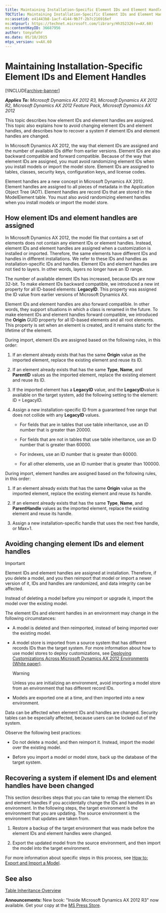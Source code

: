 ```yaml
---
title: Maintaining Installation-Specific Element IDs and Element Handles
TOCTitle: Maintaining Installation-Specific Element IDs and Element Handles
ms:assetid: e41443b8-1acf-4144-9b7f-2b7c216916ef
ms:mtpsurl: https://technet.microsoft.com/library/Hh352326(v=AX.60)
ms:contentKeyID: 36687956
author: tonyafehr
ms.date: 05/18/2015
mtps_version: v=AX.60
---
```


# Maintaining Installation-Specific Element IDs and Element Handles 


[!INCLUDE[archive-banner](includes/archive-banner.md)]


_**Applies To:** Microsoft Dynamics AX 2012 R3, Microsoft Dynamics AX 2012 R2, Microsoft Dynamics AX 2012 Feature Pack, Microsoft Dynamics AX 2012_

This topic describes how element IDs and element handles are assigned. This topic also explains how to avoid changing element IDs and element handles, and describes how to recover a system if element IDs and element handles are changed.

In Microsoft Dynamics AX 2012, the way that element IDs are assigned and the number of available IDs differ from earlier versions. Element IDs are also backward compatible and forward compatible. Because of the way that element IDs are assigned, you must avoid randomizing element IDs when you install models or import the model store. Element IDs are assigned to tables, classes, security keys, configuration keys, and license codes.

Element handles are a new concept in Microsoft Dynamics AX 2012. Element handles are assigned to all pieces of metadata in the Application Object Tree (AOT). Element handles are record IDs that are stored in the ModelElement table. You must also avoid randomizing element handles when you install models or import the model store.

## How element IDs and element handles are assigned

In Microsoft Dynamics AX 2012, the model file that contains a set of elements does not contain any element IDs or element handles. Instead, element IDs and element handles are assigned when a customization is installed or imported. Therefore, the same elements have different IDs and handles in different installations. We refer to these IDs and handles as installation-specific IDs and handles. Element IDs and element handles are not tied to layers. In other words, layers no longer have an ID range.

The number of available element IDs has increased, because IDs are now 32-bit. To make element IDs backward compatible, we introduced a new int property for all ID-based elements: **LegacyID**. This property was assigned the ID value from earlier versions of Microsoft Dynamics AX.

Element IDs and element handles are also forward compatible. In other words, they support situations in which a class is renamed in the future. To make element IDs and element handles forward compatible, we introduced the **Origin** GUID property for all ID-based elements and all root elements. This property is set when an element is created, and it remains static for the lifetime of the element.

During import, element IDs are assigned based on the following rules, in this order:

1.  If an element already exists that has the same **Origin** value as the imported element, replace the existing element and reuse its ID.

2.  If an element already exists that has the same **Type**, **Name**, and **ParentID** values as the imported element, replace the existing element and reuse its ID.

3.  If the imported element has a **LegacyID** value, and the **LegacyID**value is available on the target system, add the following setting to the element: ID = LegacyID.

4.  Assign a new installation-specific ID from a guaranteed free range that does not collide with any **LegacyID** values.
    
      - For fields that are in tables that use table inheritance, use an ID number that is greater than 20000.
    
      - For fields that are not in tables that use table inheritance, use an ID number that is greater than 60000.
    
      - For indexes, use an ID number that is greater than 60000.
    
      - For all other elements, use an ID number that is greater than 100000.

During import, element handles are assigned based on the following rules, in this order:

1.  If an element already exists that has the same **Origin** value as the imported element, replace the existing element and reuse its handle.

2.  If an element already exists that has the same **Type**, **Name**, and **ParentHandle** values as the imported element, replace the existing element and reuse its handle.

3.  Assign a new installation-specific handle that uses the next free handle, or Max+1.

## Avoiding changing element IDs and element handles


> [!IMPORTANT]
> <P>Element IDs and element handles are assigned at installation. Therefore, if you delete a model, and you then reimport that model or import a newer version of it, IDs and handles are randomized, and data integrity can be affected.</P>
> <P>Instead of deleting a model before you reimport or upgrade it, import the model over the existing model.</P>



The element IDs and element handles in an environment may change in the following circumstances:

  - A model is deleted and then reimported, instead of being imported over the existing model.

  - A model store is imported from a source system that has different records IDs than the target system. For more information about how to use model stores to deploy customizations, see [Deploying Customizations Across Microsoft Dynamics AX 2012 Environments (White paper)](deploying-customizations-across-microsoft-dynamics-ax-2012-environments-white-paper.md).
    

    > [!WARNING]
    > <P>Unless you are initializing an environment, avoid importing a model store from an environment that has different record IDs.</P>



  - Models are exported one at a time, and then imported into a new environment.

Data can be affected when element IDs and handles are changed. Security tables can be especially affected, because users can be locked out of the system.

Observe the following best practices:

  - Do not delete a model, and then reimport it. Instead, import the model over the existing model.

  - Before you import a model or model store, back up the database of the target system.

## Recovering a system if element IDs and element handles have been changed

This section describes steps that you can take to remap the element IDs and element handles if you accidentally change the IDs and handles in an environment. In the following steps, the target environment is the environment that you are updating. The source environment is the environment that updates are taken from.

1.  Restore a backup of the target environment that was made before the element IDs and element handles were changed.

2.  Export the updated model from the source environment, and then import the model into the target environment.

For more information about specific steps in this process, see [How to: Export and Import a Model](how-to-export-and-import-a-model.md).

## See also

[Table Inheritance Overview](https://technet.microsoft.com/library/gg881053\(v=ax.60\))

  
**Announcements:** New book: "Inside Microsoft Dynamics AX 2012 R3" now available. Get your copy at the [MS Press Store](https://www.microsoftpressstore.com/store/inside-microsoft-dynamics-ax-2012-r3-9780735685109).

